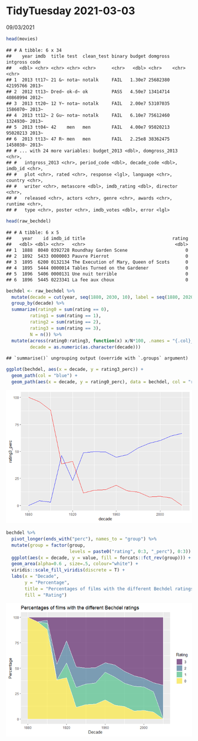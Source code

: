 TidyTuesday 2021-03-03
================
09/03/2021

``` r
head(movies)
```

    ## # A tibble: 6 x 34
    ##    year imdb  title test  clean_test binary budget domgross intgross code 
    ##   <dbl> <chr> <chr> <chr> <chr>      <chr>   <dbl> <chr>    <chr>    <chr>
    ## 1  2013 tt17~ 21 &~ nota~ notalk     FAIL   1.30e7 25682380 42195766 2013~
    ## 2  2012 tt13~ Dred~ ok-d~ ok         PASS   4.50e7 13414714 40868994 2012~
    ## 3  2013 tt20~ 12 Y~ nota~ notalk     FAIL   2.00e7 53107035 1586070~ 2013~
    ## 4  2013 tt12~ 2 Gu~ nota~ notalk     FAIL   6.10e7 75612460 1324930~ 2013~
    ## 5  2013 tt04~ 42    men   men        FAIL   4.00e7 95020213 95020213 2013~
    ## 6  2013 tt13~ 47 R~ men   men        FAIL   2.25e8 38362475 1458038~ 2013~
    ## # ... with 24 more variables: budget_2013 <dbl>, domgross_2013 <chr>,
    ## #   intgross_2013 <chr>, period_code <dbl>, decade_code <dbl>, imdb_id <chr>,
    ## #   plot <chr>, rated <chr>, response <lgl>, language <chr>, country <chr>,
    ## #   writer <chr>, metascore <dbl>, imdb_rating <dbl>, director <chr>,
    ## #   released <chr>, actors <chr>, genre <chr>, awards <chr>, runtime <chr>,
    ## #   type <chr>, poster <chr>, imdb_votes <dbl>, error <lgl>

``` r
head(raw_bechdel)
```

    ## # A tibble: 6 x 5
    ##    year    id imdb_id title                                 rating
    ##   <dbl> <dbl> <chr>   <chr>                                  <dbl>
    ## 1  1888  8040 0392728 Roundhay Garden Scene                      0
    ## 2  1892  5433 0000003 Pauvre Pierrot                             0
    ## 3  1895  6200 0132134 The Execution of Mary, Queen of Scots      0
    ## 4  1895  5444 0000014 Tables Turned on the Gardener              0
    ## 5  1896  5406 0000131 Une nuit terrible                          0
    ## 6  1896  5445 0223341 La fee aux choux                           0

``` r
bechdel <- raw_bechdel %>%
  mutate(decade = cut(year, seq(1880, 2030, 10), label = seq(1880, 2020, 10))) %>%
  group_by(decade) %>%
  summarize(rating0 = sum(rating == 0),
         rating1 = sum(rating == 1),
         rating2 = sum(rating == 2), 
         rating3 = sum(rating == 3),
         N = n()) %>%
  mutate(across(rating0:rating3, function(x) x/N*100, .names = "{.col}_perc"),
         decade = as.numeric(as.character(decade))) 
```

    ## `summarise()` ungrouping output (override with `.groups` argument)

``` r
ggplot(bechdel, aes(x = decade, y = rating3_perc)) +
  geom_path(col = "blue") +
  geom_path(aes(x = decade, y = rating0_perc), data = bechdel, col = "red")
```

![](readme_files/figure-gfm/unnamed-chunk-3-1.png)<!-- -->

``` r
bechdel %>%
  pivot_longer(ends_with("perc"), names_to = "group") %>%
  mutate(group = factor(group, 
                        levels = paste0("rating", 0:3, "_perc"), 0:3)) %>%
  ggplot(aes(x = decade, y = value, fill = forcats::fct_rev(group))) +
  geom_area(alpha=0.6 , size=.5, colour="white") +
  viridis::scale_fill_viridis(discrete = T) +
  labs(x = "Decade",
       y = "Percentage",
       title = "Percentages of films with the different Bechdel ratings",
       fill = "Rating")
```

![](readme_files/figure-gfm/unnamed-chunk-4-1.png)<!-- -->
